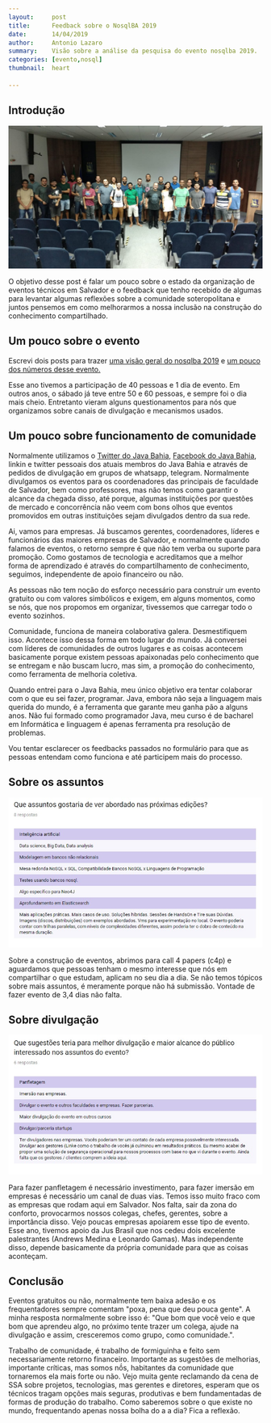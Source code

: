```yaml
---
layout:     post
title:      Feedback sobre o NosqlBA 2019
date:       14/04/2019
author:     Antonio Lazaro
summary:    Visão sobre a análise da pesquisa do evento nosqlba 2019.
categories: [evento,nosql]
thumbnail:  heart

---
```


## Introdução

![](/static/img/nosqlba-2019.jpeg)

O objetivo desse post é falar um pouco sobre o estado da organização de eventos técnicos em Salvador e o feedback que tenho recebido de algumas para levantar algumas reflexões sobre a comunidade soteropolitana e juntos pensemos em como melhorarmos a nossa inclusão na construção do conhecimento compartilhado.

## Um pouco sobre o evento
Escrevi dois posts para trazer <a href="https://javabahia.blogspot.com/2019/04/review-nosqlba-2019-06042019.html" target="_blank">uma visão geral do nosqlba 2019</a> e <a href="https://javabahia.blogspot.com/2019/04/numeros-nosqlba.html" target="_blank">um pouco dos números desse evento.</a>

Esse ano tivemos a participação de 40 pessoas e 1 dia de evento. Em outros anos, o sábado já teve entre 50 e 60 pessoas, e sempre foi o dia mais cheio. Entretanto vieram alguns questionamentos para nós que organizamos sobre canais de divulgação e mecanismos usados.

## Um pouco sobre funcionamento de comunidade

Normalmente utilizamos o <a href="https://twitter.com/javabahia" target="_blank">Twitter do Java Bahia,</a> <a href="https://www.facebook.com/javabahia" target="_blank"> Facebook do Java Bahia</a>, linkin e twitter pessoais dos atuais membros do Java Bahia e através de pedidos de divulgação em grupos de whatsapp, telegram. Normalmente divulgamos os eventos para os coordenadores das principais de faculdade de Salvador, bem como professores, mas não temos como garantir o alcance da chegada disso, até porque, algumas instituições por questões de mercado e concorrência não veem com bons olhos que eventos promovidos em outras instituições sejam divulgados dentro da sua rede.

Ai, vamos para empresas. Já buscamos gerentes, coordenadores, líderes e funcionários das maiores empresas de Salvador, e normalmente quando falamos de eventos, o retorno sempre é que não tem verba ou suporte para promoção. Como gostamos de tecnologia e acreditamos que a melhor forma de aprendizado é através do compartilhamento de conhecimento, seguimos, independente de apoio financeiro ou não.

As pessoas não tem noção do esforço necessário para construir um evento gratuito ou com valores simbólicos e exigem, em alguns momentos, como se nós, que nos propomos em organizar, tivessemos que carregar todo o evento sozinhos.

Comunidade, funciona de maneira colaborativa galera. Desmestifiquem isso. Acontece isso dessa forma em todo lugar do mundo. Já conversei com líderes de comunidades de outros lugares e as coisas acontecem basicamente porque existem pessoas apaixonadas pelo conhecimento que se entregam e não buscam lucro, mas sim, a promoção do conhecimento, como ferramenta de melhoria coletiva.

Quando entrei para o Java Bahia, meu único objetivo era tentar colaborar com o que eu sei fazer, programar. Java, embora não seja a linguagem mais querida do mundo, é a ferramenta que garante meu ganha pão a alguns anos. Não fui formado como programador Java, meu curso é de bacharel em Informática e linguagem é apenas ferramenta pra resolução de problemas.

Vou tentar esclarecer os feedbacks passados no formulário para que as pessoas entendam como funciona e até participem mais do processo.

## Sobre os assuntos

![](/static/img/assuntos-nosqlba.jpeg)

Sobre a construção de eventos, abrimos para call 4 papers (c4p) e aguardamos que pessoas tenham o mesmo interesse que nós em compartilhar o que estudam, aplicam no seu dia a dia. Se não temos tópicos sobre mais assuntos, é meramente porque não há submissão. Vontade de fazer evento de 3,4 dias não falta.

## Sobre divulgação

![](/static/img/divulgacao-nosql.jpeg)

Para fazer panfletagem é necessário investimento, para fazer imersão em empresas é necessário um canal de duas vias. Temos isso muito fraco com as empresas que rodam aqui em Salvador. Nos falta, sair da zona do conforto, provocarmos nossos colegas, chefes, gerentes, sobre a importância disso. Vejo poucas empresas apoiarem esse tipo de evento. Esse ano, tivemos apoio da Jus Brasil que nos cedeu dois excelente palestrantes (Andrews Medina e Leonardo Gamas). Mas independente disso, depende basicamente da própria comunidade para que as coisas aconteçam.

## Conclusão   

Eventos gratuitos ou não, normalmente tem baixa adesão e os frequentadores sempre comentam "poxa, pena que deu pouca gente". A minha resposta normalmente sobre isso é: "Que bom que você veio e que bom que aprendeu algo, no próximo tente trazer um colega, ajude na divulgação e assim, cresceremos como grupo, como comunidade.".

Trabalho de comunidade, é trabalho de formiguinha e feito sem necessariamente retorno financeiro. Importante as sugestões de melhorias, importante críticas, mas somos nṍs, habitantes da comunidade que tornaremos ela mais forte ou não. Vejo muita gente reclamando da cena de SSA sobre projetos, tecnologias, mas gerentes e diretores, esperam que os técnicos tragam opções mais seguras, produtivas e bem fundamentadas de formas de produção do trabalho. Como saberemos sobre o que existe no mundo, frequentando apenas nossa bolha do a a dia? Fica a reflexão.

